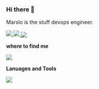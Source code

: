 ### Hi there 👋

Marslo is the stuff devops engineer.

<a href="#">
<img src="https://github-readme-stats.mrdulin.vercel.app/api?username=imarslo&show_icons=true&hide_border=true&icon_color=586069&title_color=a0a9af">
<img src="https://github-readme-stats.vercel.app/api/top-langs/?username=imarslo&layout=compact&hide_border=true&title_color=a0a9af">
</a>

<img align="center" src="https://via.placeholder.com/600x1.png/fff/fff">

**where to find me**

![](https://img.shields.io/badge/-github@imarslo-911318?style=flat-square&logo=github&logoColor=white&labelColor=c14438)

**Lanuages and Tools**

![](https://img.shields.io/badge/-Jenkins-1572b6??logoWidth=40&style=flat-square&logo=Jenkins&logoColor=white&labelColor=20001b) 
<!--
**imarslo/imarslo** is a ✨ _special_ ✨ repository because its `README.md` (this file) appears on your GitHub profile.

Here are some ideas to get you started:

- 🔭 I’m currently working on ...
- 🌱 I’m currently learning ...
- 👯 I’m looking to collaborate on ...
- 🤔 I’m looking for help with ...
- 💬 Ask me about ...
- 📫 How to reach me: ...
- 😄 Pronouns: ...
- ⚡ Fun fact: ...
-->
